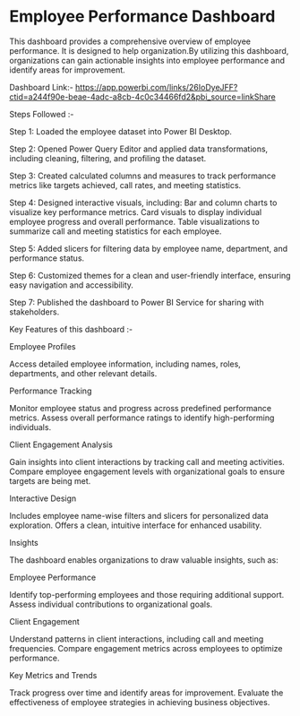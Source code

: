 
# Employee Performance Dashboard 


This dashboard provides a comprehensive overview of employee performance. It is designed to help organization.By utilizing this dashboard, organizations can gain actionable insights into employee performance and identify areas for improvement.

Dashboard Link:- https://app.powerbi.com/links/26IoDyeJFF?ctid=a244f90e-beae-4adc-a8cb-4c0c34466fd2&pbi_source=linkShare

Steps Followed :- 

Step 1: Loaded the employee dataset into Power BI Desktop.

Step 2: Opened Power Query Editor and applied data transformations, including cleaning, filtering, and profiling the dataset.

Step 3: Created calculated columns and measures to track performance metrics like targets achieved, call rates, and meeting statistics.

Step 4: Designed interactive visuals, including:
Bar and column charts to visualize key performance metrics.
Card visuals to display individual employee progress and overall performance.
Table visualizations to summarize call and meeting statistics for each employee.

Step 5: Added slicers for filtering data by employee name, department, and performance status.

Step 6: Customized themes for a clean and user-friendly interface, ensuring easy navigation and accessibility.

Step 7: Published the dashboard to Power BI Service for sharing with stakeholders.


Key Features of this dashboard :- 

Employee Profiles

Access detailed employee information, including names, roles, departments, and other relevant details.

Performance Tracking

Monitor employee status and progress across predefined performance metrics.
Assess overall performance ratings to identify high-performing individuals.


Client Engagement Analysis

Gain insights into client interactions by tracking call and meeting activities.
Compare employee engagement levels with organizational goals to ensure targets are being met.


Interactive Design

Includes employee name-wise filters and slicers for personalized data exploration.
Offers a clean, intuitive interface for enhanced usability.



Insights


The dashboard enables organizations to draw valuable insights, such as:

Employee Performance

Identify top-performing employees and those requiring additional support.
Assess individual contributions to organizational goals.


Client Engagement

Understand patterns in client interactions, including call and meeting frequencies.
Compare engagement metrics across employees to optimize performance.


Key Metrics and Trends

Track progress over time and identify areas for improvement.
Evaluate the effectiveness of employee strategies in achieving business objectives.
